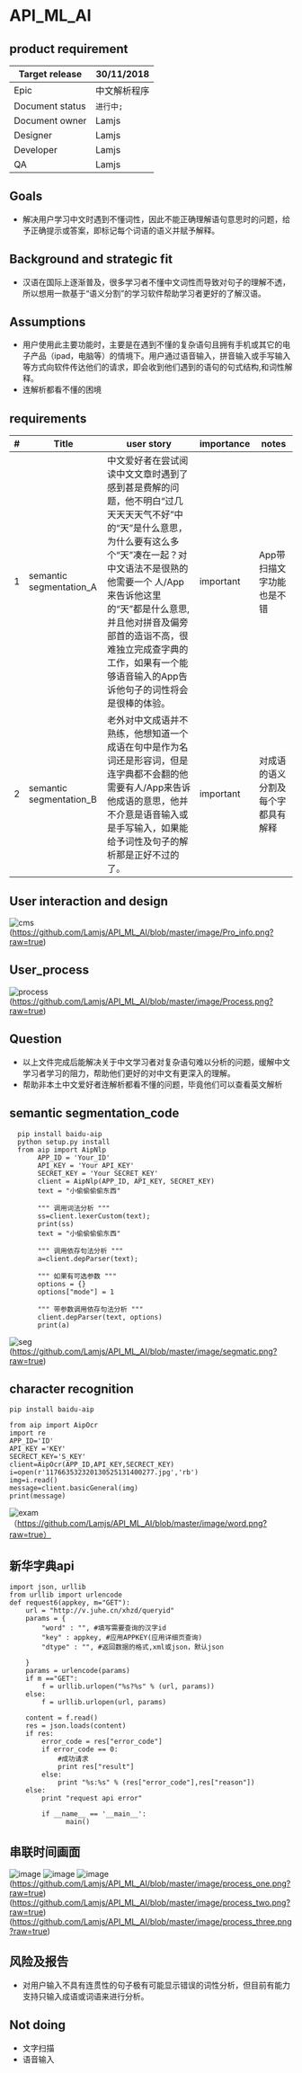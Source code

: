 # API_ML_AI
## product requirement


| Target release | 30/11/2018 | 
| ------ | ------ |
| Epic |中文解析程序 |
| Document status | `进行中;` |
| Document owner | Lamjs |
| Designer | Lamjs |
| Developer | Lamjs |
| QA | Lamjs |


## Goals
- 解决用户学习中文时遇到不懂词性，因此不能正确理解语句意思时的问题，给予正确提示或答案，即标记每个词语的语义并赋予解释。



## Background and strategic fit
- 汉语在国际上逐渐普及，很多学习者不懂中文词性而导致对句子的理解不透，所以想用一款基于“语义分割”的学习软件帮助学习者更好的了解汉语。


## Assumptions
- 用户使用此主要功能时，主要是在遇到不懂的复杂语句且拥有手机或其它的电子产品（ipad，电脑等）的情境下。用户通过语音输入，拼音输入或手写输入等方式向软件传达他们的请求，即会收到他们遇到的语句的句式结构,和词性解释。
- 连解析都看不懂的困境

## requirements


| # | Title |  user story | importance | notes |
| ------ | ------ | ------ | ------ | ------ |
| 1 | semantic segmentation_A |中文爱好者在尝试阅读中文文章时遇到了感到甚是费解的问题，他不明白“过几天天天天气不好”中的“天”是什么意思，为什么要有这么多个“天”凑在一起？对中文语法不是很熟的他需要一个 人/App 来告诉他这里的“天”都是什么意思,并且他对拼音及偏旁部首的造诣不高，很难独立完成查字典的工作，如果有一个能够语音输入的App告诉他句子的词性将会是很棒的体验。| important | App带扫描文字功能也是不错 |
| 2 | semantic segmentation_B |老外对中文成语并不熟练，他想知道一个成语在句中是作为名词还是形容词，但是连字典都不会翻的他需要有人/App来告诉他成语的意思，他并不介意是语音输入或是手写输入，如果能给予词性及句子的解析那是正好不过的了。| important | 对成语的语义分割及每个字都具有解释 |


## User interaction and design
![cms](https://github.com/Lamjs/API_ML_AI/blob/master/image/Pro_info.png?raw=true)
(https://github.com/Lamjs/API_ML_AI/blob/master/image/Pro_info.png?raw=true)

## User_process
![process](https://github.com/Lamjs/API_ML_AI/blob/master/image/Process.png?raw=true)
(https://github.com/Lamjs/API_ML_AI/blob/master/image/Process.png?raw=true)
## Question
- 以上文件完成后能解决关于中文学习者对复杂语句难以分析的问题，缓解中文学习者学习的阻力，帮助他们更好的对中文有更深入的理解。
- 帮助非本土中文爱好者连解析都看不懂的问题，毕竟他们可以查看英文解析

## semantic segmentation_code
```
  pip install baidu-aip
  python setup.py install
  from aip import AipNlp
       APP_ID = 'Your_ID'
       API_KEY = 'Your API_KEY'
       SECRET_KEY = 'Your SECRET_KEY'
       client = AipNlp(APP_ID, API_KEY, SECRET_KEY)
       text = "小偷偷偷偷东西"

       """ 调用词法分析 """
       ss=client.lexerCustom(text);
       print(ss)
       text = "小偷偷偷偷东西"

       """ 调用依存句法分析 """
       a=client.depParser(text);

       """ 如果有可选参数 """
       options = {}
       options["mode"] = 1

       """ 带参数调用依存句法分析 """
       client.depParser(text, options)
       print(a)

```
![seg](https://github.com/Lamjs/API_ML_AI/blob/master/image/segmatic.png?raw=true)
(https://github.com/Lamjs/API_ML_AI/blob/master/image/segmatic.png?raw=true)
## character recognition
`pip install baidu-aip`
```
from aip import AipOcr
import re
APP_ID='ID'
API_KEY ='KEY'
SECRECT_KEY='S_KEY'
client=AipOcr(APP_ID,API_KEY,SECRECT_KEY)
i=open(r'117663532320130525131400277.jpg','rb')
img=i.read()
message=client.basicGeneral(img)
print(message)
```
![exam](https://github.com/Lamjs/API_ML_AI/blob/master/image/word.png?raw=true)
（https://github.com/Lamjs/API_ML_AI/blob/master/image/word.png?raw=true）

## 新华字典api
```
import json, urllib
from urllib import urlencode
def request6(appkey, m="GET"):
    url = "http://v.juhe.cn/xhzd/queryid"
    params = {
        "word" : "", #填写需要查询的汉字id
        "key" : appkey, #应用APPKEY(应用详细页查询)
        "dtype" : "", #返回数据的格式,xml或json，默认json
 
    }
    params = urlencode(params)
    if m =="GET":
        f = urllib.urlopen("%s?%s" % (url, params))
    else:
        f = urllib.urlopen(url, params)
 
    content = f.read()
    res = json.loads(content)
    if res:
        error_code = res["error_code"]
        if error_code == 0:
            #成功请求
            print res["result"]
        else:
            print "%s:%s" % (res["error_code"],res["reason"])
    else:
        print "request api error"
        
        if __name__ == '__main__':
              main()
```
## 串联时间画面
![image](https://github.com/Lamjs/API_ML_AI/blob/master/image/process_one.png?raw=true)
![image](https://github.com/Lamjs/API_ML_AI/blob/master/image/process_two.png?raw=true)
![image](https://github.com/Lamjs/API_ML_AI/blob/master/image/process_three.png?raw=true)
(https://github.com/Lamjs/API_ML_AI/blob/master/image/process_one.png?raw=true)
(https://github.com/Lamjs/API_ML_AI/blob/master/image/process_two.png?raw=true)
(https://github.com/Lamjs/API_ML_AI/blob/master/image/process_three.png?raw=true)
## 风险及报告
- 对用户输入不具有连贯性的句子极有可能显示错误的词性分析，但目前有能力支持只输入成语或词语来进行分析。

## Not doing
- 文字扫描
- 语音输入

